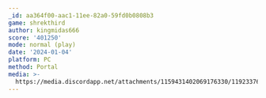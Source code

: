 ```yaml
---
_id: aa364f00-aac1-11ee-82a0-59fd0b0808b3
game: shrekthird
author: kingmidas666
score: '401250'
mode: normal (play)
date: '2024-01-04'
platform: PC
method: Portal
media: >-
  https://media.discordapp.net/attachments/1159431402069176330/1192337653673246790/Screenshot_2024-01-04_05.22.26.png?ex=65a8b5f9&is=659640f9&hm=992735556539b397201f235815ecd83e5004d3e08879791e08d13789a78638ca&=&format=webp&quality=lossless
---
```


